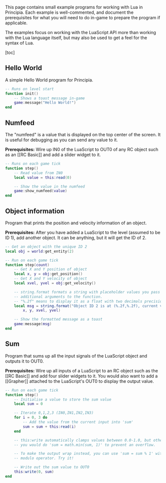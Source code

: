 This page contains small example programs for working with Lua in Principia. Each example is well-commented, and document the prerequisites for what you will need to do in-game to prepare the program if applicable.

The examples focus on working with the LuaScript API more than working with the Lua language itself, but may also be used to get a feel for the syntax of Lua.

[toc]

## Hello World
A simple Hello World program for Principia.

```lua
-- Runs on level start
function init()
	-- Shows a toast message in-game
	game:message("Hello World!")
end
```

## Numfeed
The "numfeed" is a value that is displayed on the top center of the screen. It is useful for debugging as you can send any value to it.

**Prerequisites:** Wire up IN0 of the LuaScript to OUT0 of any RC object such as an [[RC Basic]] and add a slider widget to it.

```lua
-- Runs on each game tick
function step()
	-- Read value from IN0
	local value = this:read(0)

	-- Show the value in the numfeed
	game:show_numfeed(value)
end
```

## Object information
Program that prints the position and velocity information of an object.

**Prerequisites:** After you have added a LuaScript to the level (assumed to be ID 1), add another object. It can be anything, but it will get the ID of 2.

```lua
-- Get an object with the unique ID 2
local obj = world:get_entity(2)

-- Run on each game tick
function step(count)
	-- Get X and Y position of object
	local x, y = obj:get_position()
	-- Get X and Y velocity of object
	local xvel, yvel = obj:get_velocity()

	-- string.format formats a string with placeholder values you pass as
	-- additional arguments to the function.
	-- "%.2f" means to display it as a float with two decimals precision.
	local msg = string.format("Object ID 2 is at (%.2f,%.2f), current velocity (%.2f,%.2f)",
		x, y, xvel, yvel)

	-- Show the formatted message as a toast
	game:message(msg)
end
```

## Sum
Program that sums up all the input signals of the LuaScript object and outputs it to OUT0.

**Prerequisites:** Wire up all inputs of a LuaScript to an RC object such as the [[RC Basic]] and add four slider widgets to it. You would also want to add a [[Grapher]] attached to the LuaScript's OUT0 to display the output value.

```lua
-- Run on each game tick
function step()
	-- Initialise a value to store the sum value
	local sum = 0

	-- Iterate 0,1,2,3 (IN0,IN1,IN2,IN3)
	for i = 0, 3 do
		-- Add the value from the current input into 'sum'
		sum = sum + this:read(i)
	end

	-- this:write automatically clamps values between 0.0-1.0, but othewise
	-- you would do 'sum = math.min(sum, 1)' to prevent an overflow.

	-- To make the output wrap instead, you can use 'sum = sum % 1' with the
	-- modulo operator. Try it!

	-- Write out the sum value to OUT0
	this:write(0, sum)
end
```
